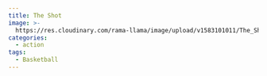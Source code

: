 ```yaml
---
title: The Shot
image: >-
  https://res.cloudinary.com/rama-llama/image/upload/v1583101011/The_Shot_zsfnn3.jpg
categories:
  - action
tags:
  - Basketball
---
```


